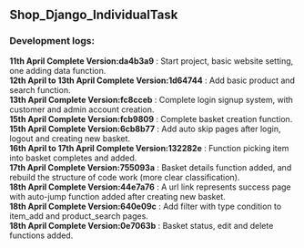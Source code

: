 ## Shop_Django_IndividualTask

### Development logs:  
**11th April Complete Version:da4b3a9** : Start project, basic website setting, one adding data function.  
**12th April to 13th April Complete Version:1d64744** : Add basic product and search function.  
**13th April Complete Version:fc8cceb** : Complete login signup system, with customer and admin account creation.  
**15th April Complete Version:fcb9809** : Complete basket creation function.  
**15th April Complete Version:6cb8b77** : Add auto skip pages after login, logout and creating new basket.  
**16th April to 17th April Complete Version:132282e** : Function picking item into basket completes and added.    
**17th April Complete Version:755093a** : Basket details function added, and rebuild the structure of code work (more clear classification).  
**18th April Complete Version:44e7a76** : A url link represents success page with auto-jump function added after creating new basket.  
**18th April Complete Version:640e09c** : Add filter with type condition to item_add and product_search pages.  
**18th April Complete Version:0e7063b** : Basket status, edit and delete functions added.  
